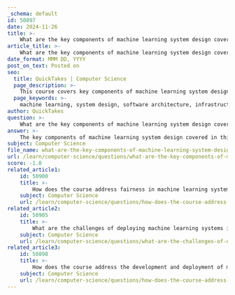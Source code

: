 ```yaml
---
_schema: default
id: 50897
date: 2024-11-26
title: >-
    What are the key components of machine learning system design covered in this course?
article_title: >-
    What are the key components of machine learning system design covered in this course?
date_format: MMM DD, YYYY
post_on_text: Posted on
seo:
  title: QuickTakes | Computer Science
  page_description: >-
    This course covers key components of machine learning system design, including software architecture, infrastructure, algorithms, data management, model selection and training, scaling and performance, monitoring and deployment, human factors, and real-life use cases.
  page_keywords: >-
    machine learning, system design, software architecture, infrastructure, algorithms, data management, model selection, training, scaling, performance, monitoring, deployment, human factors, real-life use cases
author: QuickTakes
question: >-
    What are the key components of machine learning system design covered in this course?
answer: >-
    The key components of machine learning system design covered in this course include:\n\n1. **Software Architecture**: Understanding how to structure the software components of a machine learning system to meet specified requirements.\n\n2. **Infrastructure**: Learning about the necessary hardware and software resources required to support machine learning operations, including cloud services and on-premises solutions.\n\n3. **Algorithms**: Exploring various machine learning algorithms and their suitability for different types of problems, including supervised and unsupervised learning techniques.\n\n4. **Data Management**: Focusing on data quality, data engineering, and feature engineering to ensure that the data used for training models is reliable and relevant.\n\n5. **Model Selection and Training**: Discussing approaches to select the right model for a given task and the training processes involved, including hyperparameter tuning and validation techniques.\n\n6. **Scaling and Performance**: Learning techniques to scale machine learning models and systems to handle large datasets and high computational demands.\n\n7. **Monitoring and Deployment**: Understanding how to continually monitor machine learning systems in production and deploy updates or changes effectively.\n\n8. **Human Factors**: Considering the human side of machine learning projects, including team structure, collaboration, and business metrics that influence project success.\n\n9. **Real-life Use Cases**: Engaging with practical examples and case studies to apply theoretical knowledge to real-world scenarios.\n\nThis comprehensive framework aims to equip students with the skills necessary to design, develop, and deploy effective machine learning systems, addressing both technical and organizational challenges.
subject: Computer Science
file_name: what-are-the-key-components-of-machine-learning-system-design-covered-in-this-course.md
url: /learn/computer-science/questions/what-are-the-key-components-of-machine-learning-system-design-covered-in-this-course
score: -1.0
related_article1:
    id: 50900
    title: >-
        How does the course address fairness in machine learning systems?
    subject: Computer Science
    url: /learn/computer-science/questions/how-does-the-course-address-fairness-in-machine-learning-systems
related_article2:
    id: 50905
    title: >-
        What are the challenges of deploying machine learning systems in production environments?
    subject: Computer Science
    url: /learn/computer-science/questions/what-are-the-challenges-of-deploying-machine-learning-systems-in-production-environments
related_article3:
    id: 50898
    title: >-
        How does the course address the development and deployment of machine learning models?
    subject: Computer Science
    url: /learn/computer-science/questions/how-does-the-course-address-the-development-and-deployment-of-machine-learning-models
---
```


&nbsp;